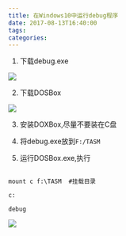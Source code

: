 ```yaml
---
title: 在Windows10中运行debug程序
date: 2017-08-13T16:40:00
tags:
categories:
---
```


1. 下载debug.exe
![](http://osxdn70ll.bkt.clouddn.com/17-8-13/84966749.jpg)
2. 下载DOSBox
![](http://osxdn70ll.bkt.clouddn.com/17-8-13/27521429.jpg)
3. 安装DOXBox,尽量不要装在C盘
4. 将debug.exe放到`F:/TASM`
5. 运行DOSBox.exe,执行
```
mount c f:\TASM  #挂载目录
c:
debug
```
![](http://osxdn70ll.bkt.clouddn.com/17-8-13/10052652.jpg)
    